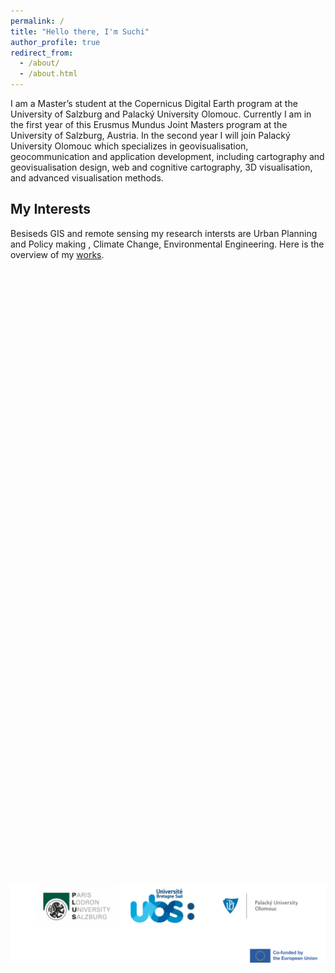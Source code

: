 ```yaml
---
permalink: /
title: "Hello there, I'm Suchi"
author_profile: true
redirect_from: 
  - /about/
  - /about.html
---
```


I am a Master’s student at the Copernicus Digital Earth program at the University of Salzburg and Palacký University Olomouc. Currently I am in the first year of this Erusmus Mundus Joint Masters program  at the University of Salzburg, Austria. In the second year I will join Palacký University Olomouc which specializes in geovisualisation, geocommunication and application development, including cartography and geovisualisation design, web and cognitive cartography, 3D visualisation, and advanced visualisation methods.


My Interests
------
Besiseds GIS and remote sensing my research intersts are Urban Planning and Policy making , Climate Change, Environmental Engineering. Here is the overview of my [works](https://sanjidasuchi.github.io/portfolio/).






<html lang="en">
<head>
  <meta charset="UTF-8">
  <meta name="viewport" content="width=device-width, initial-scale=3.0">
  <title>Image Resize Example</title>
  <style>
    /* Image container styling */
    .image-container {
      text-align: center; /* Center the image horizontally */
      margin-top: 1000px;
    }

    /* Resize the image */
    .resized-image {
      width: 900px; /* Set desired width */
      height: auto; /* Maintain aspect ratio */
    }
  </style>
</head>
<body>
  
  <div class="image-container">
    <!-- Replace the src attribute with your GitHub image path -->
    <img src="images/new banner.png" alt="My Photo" class="resized-image">
  </div>

</body>
</html>




